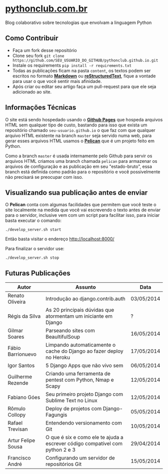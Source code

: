 [pythonclub.com.br][0]
======================

Blog colaborativo sobre tecnologias que envolvam a linguagem Python


Como Contribuir
---------------

* Faça um fork desse repositório
* Clone seu fork ``git clone https://github.com/SEU_USUARIO_DO_GITHUB/pythonclub.github.io.git``
* Instale os requirements ``pip install -r requirements.txt``
* Todas as publicações ficam na pasta ``content``, os textos podem ser escritos
  no formato **[Markdown][4]** ou **[reStructuredText][5]**, fique a vontade
  para usar o que você sentir mais afinidade.
* Após criar ou editar seu artigo faça um pull-request para que ele seja
  adicionado ao site.


Informações Técnicas
--------------------

O site está sendo hospedado usando o **[Github Pages][1]** que hospeda arquivos
HTML sem qualquer tipo de custo, bastando para isso que exista um repositório
chamado ``seu-usuario.github.io`` o que faz com que qualquer arquivo HTML
existente na branch ``master`` seja servido numa web, para gerar esses arquivos
HTML usamos o **[Pelican][2]** que é um projeto feito em Python.

Como a branch ``master`` é usada internamente pelo Github para servir os
arquivos HTML criamos uma branch chamada ``pelican`` para armazenar os arquivos
de configuração e as publicação em seu "estado-bruto", essa branch está definida
como padrão para o repositório e você possivelmente não precisará se preocupar
com isso.


Visualizando sua publicação antes de enviar
-------------------------------------------

O **Pelican** conta com algumas facilidades que permitem que você teste o site
localmente na medida que você vai escrevendo o texto antes de enviar para o
servidor, inclusive vem com um script para facilitar isso, para iniciar basta
executar o comando:

``./develop_server.sh start``

Então basta visitar o endereço [http://localhost:8000/][3]

Para finalizar o servidor use:

``./develop_server.sh stop``

Futuras Publicações
-------------------

| Autor                   | Assunto                                                                       | Data       |
|-------------------------|-------------------------------------------------------------------------------|------------|
| Renato Oliveira         | Introdução ao django.contrib.auth                                             | 03/05/2014 |
| Régis da Silva          | As 20 principais dúvidas que atormentam um iniciante em Django                | ?          |
| Gilmar Soares           | Parseando sites com BeaultifulSoup                                            | 16/05/2014 |
| Fábio Barrionuevo       | Limpando automaticamente o cache do Django ao fazer deploy no Heroku          | 17/05/2014 |
| Igor Santos             | 5 Django Apps que não vivo sem                                                | 06/05/2014 |
| Guilherme Rezende       | Criando uma ferramenta de pentest com Python, Nmap e Scapy                    | 12/05/2014 |
| Fabiano Góes            | Seu primeiro projeto Django com Sublime Text no Linux                         | 12/05/2014 | 
| Rômulo Collopy          | Deploy de projetos com Django-Fagungis                                        | 05/05/2014 |
| Rafael Trevisan         | Entendendo versionamento com Git                                              | 10/05/2014 |
| Artur Felipe Sousa      | O que é six e como ele te ajuda a escrever código compatível com python 2 e 3 | 29/04/2014 |
| Francisco André         | Configurando um servidor de repositórios Git                                  | 15/05/2014 |

[0]: http://pythonclub.com.br/
[1]: https://pages.github.com/
[2]: http://docs.getpelican.com/en/3.3.0/
[3]: http://localhost:8000/
[4]: https://github.com/adam-p/markdown-here/wiki/Markdown-Cheatsheet
[5]: http://docutils.sourceforge.net/docs/user/rst/quickref.html
